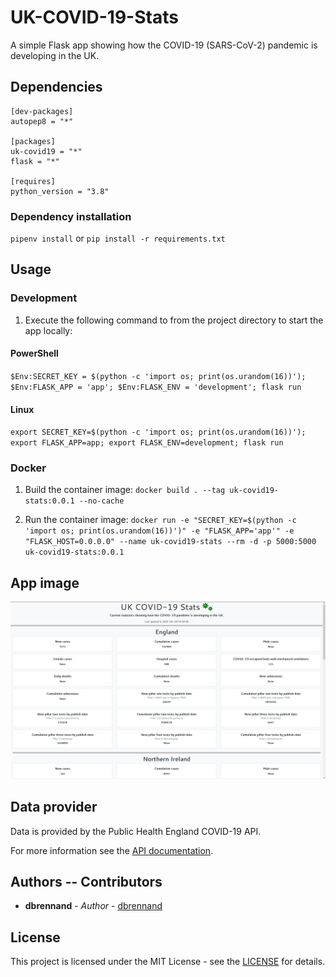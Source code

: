 # UK-COVID-19-Stats

A simple Flask app showing how the COVID-19 (SARS-CoV-2) pandemic is developing in the UK.

## Dependencies

```pipfile
[dev-packages]
autopep8 = "*"

[packages]
uk-covid19 = "*"
flask = "*"

[requires]
python_version = "3.8"
```

### Dependency installation

`pipenv install` or `pip install -r requirements.txt`

## Usage

### Development

1. Execute the following command to from the project directory to start the app locally:

#### PowerShell

`$Env:SECRET_KEY = $(python -c 'import os; print(os.urandom(16))'); $Env:FLASK_APP = 'app'; $Env:FLASK_ENV = 'development'; flask run`

#### Linux

`export SECRET_KEY=$(python -c 'import os; print(os.urandom(16))'); export FLASK_APP=app; export FLASK_ENV=development; flask run`

### Docker

1. Build the container image: `docker build . --tag uk-covid19-stats:0.0.1 --no-cache`

2. Run the container image: `docker run -e "SECRET_KEY=$(python -c 'import os; print(os.urandom(16))')" -e "FLASK_APP='app'" -e "FLASK_HOST=0.0.0.0" --name uk-covid19-stats --rm -d -p 5000:5000 uk-covid19-stats:0.0.1`

## App image

![UK-COVID19-Stats](uk-covid19-stats.png)

## Data provider

Data is provided by the Public Health England COVID-19 API.

For more information see the [API documentation](https://coronavirus.data.gov.uk/developers-guide).

## Authors -- Contributors

* **dbrennand** - *Author* - [dbrennand](https://github.com/dbrennand)

## License
This project is licensed under the MIT License - see the [LICENSE](LICENSE) for details.
